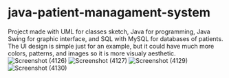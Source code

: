 # java-patient-managament-system
Project made with UML for classes sketch, Java for programming, Java Swing for graphic interface, and SQL with MySQL for databases of patients. The UI design is simple just for an example, but it could have much more colors, patterns, and images so it is more visualy aesthetic. 
![Screenshot (4126)](https://user-images.githubusercontent.com/69267208/171931109-bab8f901-365a-49e5-bd52-413a58898221.png)
![Screenshot (4127)](https://user-images.githubusercontent.com/69267208/171931114-e1589745-c339-45d4-b8a8-5ac2775f2bf6.png)
![Screenshot (4129)](https://user-images.githubusercontent.com/69267208/171931117-9a90a087-79ff-4a26-a82f-4074fe883001.png)
![Screenshot (4130)](https://user-images.githubusercontent.com/69267208/171931118-5dda8674-c297-4ff4-88ca-12d9d4c8c78a.png)

